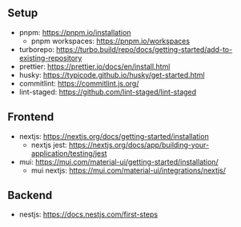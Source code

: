 ## Setup

- pnpm: https://pnpm.io/installation
  - pnpm workspaces: https://pnpm.io/workspaces
- turborepo: https://turbo.build/repo/docs/getting-started/add-to-existing-repository
- prettier: https://prettier.io/docs/en/install.html
- husky: https://typicode.github.io/husky/get-started.html
- commitlint: https://commitlint.js.org/
- lint-staged: https://github.com/lint-staged/lint-staged

## Frontend

- nextjs: https://nextjs.org/docs/getting-started/installation
  - nextjs jest: https://nextjs.org/docs/app/building-your-application/testing/jest
- mui: https://mui.com/material-ui/getting-started/installation/
  - mui nextjs: https://mui.com/material-ui/integrations/nextjs/

## Backend

- nestjs: https://docs.nestjs.com/first-steps
